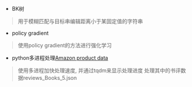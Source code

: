 + BK树
> 用于模糊匹配与目标串编辑距离小于某固定值的字符串

+ policy gradient
> 使用policy gradient的方法进行强化学习

+ python多进程处理[Amazon product data](http://jmcauley.ucsd.edu/data/amazon/)
> 使用多进程加快处理速度, 并通过tqdm来显示处理进度
> 处理其中的书评数据reviews_Books_5.json
